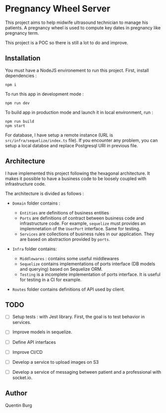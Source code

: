 # Pregnancy Wheel Server

This project aims to help midwife ultrasound technician to manage his patients.
A pregnancy wheel is used to compute key dates in pregnancy like pregnancy term.


This project is a POC so there is still a lot to do and improve.


## Installation

You must have a NodeJS environement to run this project.
First, install dependencies :
```
npm i
```
To run this app in development mode :
```
npm run dev
```

To build app in production mode and launch it in local environment, run :
```
npm run build
npm start
```

For database, I have setup a remote instance (URL is `src/infra/sequelize/index.ts` file). If you encounter any problem, you can setup a local databse and replace Postgresql URI in previous file.


## Architecture

I have implemented this project following the hexagonal architecture. It makes it possible to have a business code to be loosely coupled with infrastructure code.

The architecture is divided as follows :
- `Domain` folder contains :
  - `Entities` are definitions of business entities
  - `Ports` are definitions of contract between business code and infrastructure code. For example, `sequelize` must provides an implemnetation of the `UserPort` interface. Same for testing.
  - `Services` are collections of business rules in our application. They are based on abstraction provided by `ports`.

- `Infra` folder contains:
  - `Middlewares` : contains some useful middlewares
  - `Sequelize` contains implementations of ports interface (DB models and querying) based on Sequelize ORM.
  - `Testing` is a incomplete implementation of ports interface. It is useful for testing in a CI for example.

- `Routes` folder contains definitions of API used by client.


## TODO

- [ ] Setup tests : with Jest library. First, the goal is to test behavior in services.

- [ ] Improve models in sequelize.

- [ ] Define API interfaces

- [ ] Improve CI/CD

- [ ] Develop a service to upload images on S3

- [ ] Develop a service of messaging between patient and a professional with socket.io.



## Author

Quentin Burg